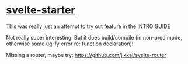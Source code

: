 # [svelte-starter](https://stackblitz.com/edit/svelte-vniyww)

This was really just an attempt to try out feature in the [INTRO GUIDE](https://svelte.technology/guide)

Not really super interesting. But it does build/compile (in non-prod mode, otherwise some uglify error re: function declaration)!

Missing a router, maybe try: https://github.com/jikkai/svelte-router
